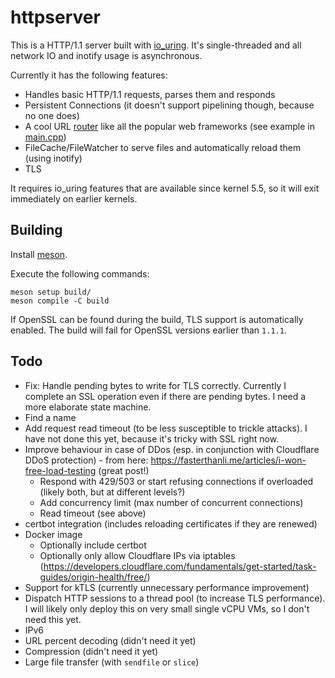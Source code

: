 # httpserver

This is a HTTP/1.1 server built with [io_uring](https://en.wikipedia.org/wiki/Io_uring). It's single-threaded and all network IO and inotify usage is asynchronous.

Currently it has the following features:
* Handles basic HTTP/1.1 requests, parses them and responds
* Persistent Connections (it doesn't support pipelining though, because no one does)
* A cool URL [router](src/router.hpp) like all the popular web frameworks (see example in [main.cpp](src/main.cpp))
* FileCache/FileWatcher to serve files and automatically reload them (using inotify)
* TLS

It requires io_uring features that are available since kernel 5.5, so it will exit immediately on earlier kernels.

## Building
Install [meson](https://mesonbuild.com/).

Execute the following commands:
```shell
meson setup build/
meson compile -C build
```

If OpenSSL can be found during the build, TLS support is automatically enabled. The build will fail for OpenSSL versions earlier than `1.1.1`.

## Todo
* Fix: Handle pending bytes to write for TLS correctly. Currently I complete an SSL operation even if there are pending bytes. I need a more elaborate state machine.
* Find a name
* Add request read timeout (to be less susceptible to trickle attacks). I have not done this yet, because it's tricky with SSL right now.
* Improve behaviour in case of DDos (esp. in conjunction with Cloudflare DDoS protection) - from here: https://fasterthanli.me/articles/i-won-free-load-testing (great post!)
    - Respond with 429/503 or start refusing connections if overloaded (likely both, but at different levels?)
    - Add concurrency limit (max number of concurrent connections)
    - Read timeout (see above)
* certbot integration (includes reloading certificates if they are renewed)
* Docker image
    - Optionally include certbot
    - Optionally only allow Cloudflare IPs via iptables (https://developers.cloudflare.com/fundamentals/get-started/task-guides/origin-health/free/)
* Support for kTLS (currently unnecessary performance improvement)
* Dispatch HTTP sessions to a thread pool (to increase TLS performance). I will likely only deploy this on very small single vCPU VMs, so I don't need this yet.
* IPv6
* URL percent decoding (didn't need it yet)
* Compression (didn't need it yet)
* Large file transfer (with `sendfile` or `slice`)
